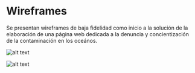 # Wireframes

Se presentan wireframes de baja fidelidad como inicio a la solución de la elaboración de una página web dedicada a la denuncia y concientización de la contaminación en los oceános.

![alt text](https://res.cloudinary.com/gwenyver/image/upload/v1652548425/Github/LaunchX2022/HackTheOcean/photo_2022-05-14_12-13-24_bgfcu8.jpg)

![alt text](https://res.cloudinary.com/gwenyver/image/upload/v1652548425/Github/LaunchX2022/HackTheOcean/photo_2022-05-14_12-13-33_al0ozk.jpg)
